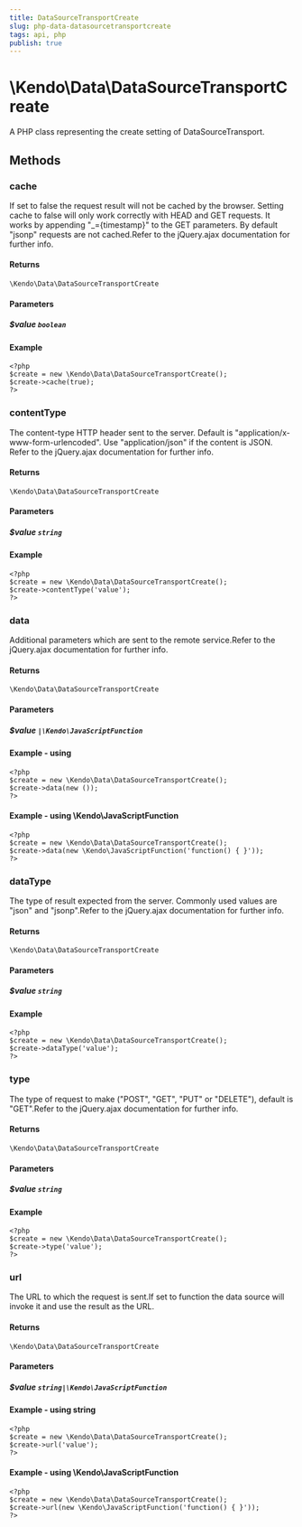 ```yaml
---
title: DataSourceTransportCreate
slug: php-data-datasourcetransportcreate
tags: api, php
publish: true
---
```


# \Kendo\Data\DataSourceTransportCreate

A PHP class representing the create setting of DataSourceTransport.


## Methods

### cache
If set to false the request result will not be cached by the browser. Setting cache to false will only work correctly with HEAD and GET requests. It works by appending "_={timestamp}" to the GET parameters.
By default "jsonp" requests are not cached.Refer to the jQuery.ajax documentation for further info.

#### Returns
`\Kendo\Data\DataSourceTransportCreate`

#### Parameters

##### $value `boolean`



#### Example 
    <?php
    $create = new \Kendo\Data\DataSourceTransportCreate();
    $create->cache(true);
    ?>

### contentType
The content-type HTTP header sent to the server. Default is "application/x-www-form-urlencoded". Use "application/json" if the content is JSON.
Refer to the jQuery.ajax documentation for further info.

#### Returns
`\Kendo\Data\DataSourceTransportCreate`

#### Parameters

##### $value `string`



#### Example 
    <?php
    $create = new \Kendo\Data\DataSourceTransportCreate();
    $create->contentType('value');
    ?>

### data
Additional parameters which are sent to the remote service.Refer to the jQuery.ajax documentation for further info.

#### Returns
`\Kendo\Data\DataSourceTransportCreate`

#### Parameters

##### $value `|\Kendo\JavaScriptFunction`



#### Example  - using 
    <?php
    $create = new \Kendo\Data\DataSourceTransportCreate();
    $create->data(new ());
    ?>

#### Example  - using \Kendo\JavaScriptFunction
    <?php
    $create = new \Kendo\Data\DataSourceTransportCreate();
    $create->data(new \Kendo\JavaScriptFunction('function() { }'));
    ?>

### dataType
The type of result expected from the server. Commonly used values are "json" and "jsonp".Refer to the jQuery.ajax documentation for further info.

#### Returns
`\Kendo\Data\DataSourceTransportCreate`

#### Parameters

##### $value `string`



#### Example 
    <?php
    $create = new \Kendo\Data\DataSourceTransportCreate();
    $create->dataType('value');
    ?>

### type
The type of request to make ("POST", "GET", "PUT" or "DELETE"), default is "GET".Refer to the jQuery.ajax documentation for further info.

#### Returns
`\Kendo\Data\DataSourceTransportCreate`

#### Parameters

##### $value `string`



#### Example 
    <?php
    $create = new \Kendo\Data\DataSourceTransportCreate();
    $create->type('value');
    ?>

### url
The URL to which the request is sent.If set to function the data source will invoke it and use the result as the URL.

#### Returns
`\Kendo\Data\DataSourceTransportCreate`

#### Parameters

##### $value `string|\Kendo\JavaScriptFunction`



#### Example  - using string
    <?php
    $create = new \Kendo\Data\DataSourceTransportCreate();
    $create->url('value');
    ?>

#### Example  - using \Kendo\JavaScriptFunction
    <?php
    $create = new \Kendo\Data\DataSourceTransportCreate();
    $create->url(new \Kendo\JavaScriptFunction('function() { }'));
    ?>

